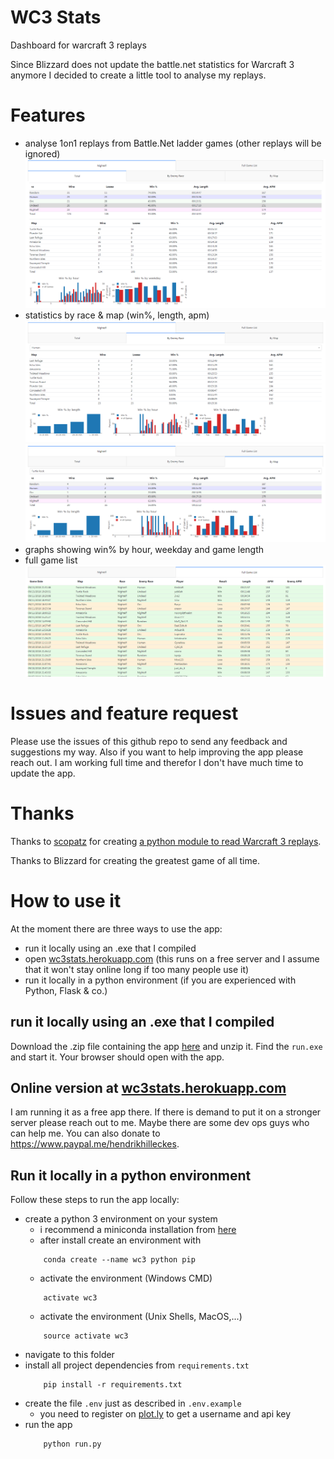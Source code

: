 # WC3 Stats
Dashboard for warcraft 3 replays

Since Blizzard does not update the battle.net statistics for Warcraft 3 anymore I decided to create a little tool to analyse my replays.

# Features
- analyse 1on1 replays from Battle.Net ladder games (other replays will be ignored)
![Overall stats by race](/screenshots/20180914_Total.png?raw=true)
- statistics by race & map (win%, length, apm)
![Stats by enemy race](/screenshots/20180914_EnemyRace.png?raw=true)
![Stats by map](/screenshots/20180914_Map.png?raw=true)
- graphs showing win% by hour, weekday and game length
- full game list
![Full Game List](/screenshots/20180914_List.png?raw=true)

# Issues and feature request
Please use the issues of this github repo to send any feedback and suggestions my way. Also if you want to help improving the app please reach out. I am working full time and therefor I don't have much time to update the app.

# Thanks
Thanks to [scopatz](https://github.com/scopatz) for creating [a python module to read Warcraft 3 replays](https://github.com/scopatz/w3g).

Thanks to Blizzard for creating the greatest game of all time.

# How to use it
At the moment there are three ways to use the app:
- run it locally using an .exe that I compiled
- open [wc3stats.herokuapp.com](https://wc3stats.herokuapp.com/) (this runs on a free server and I assume that it won't stay online long if too many people use it)
- run it locally in a python environment (if you are experienced with Python, Flask & co.)

## run it locally using an .exe that I compiled
Download the .zip file containing the app [here]() and unzip it. Find the `run.exe` and start it. Your browser should open with the app.

## Online version at [wc3stats.herokuapp.com](https://wc3stats.herokuapp.com/)
I am running it as a free app there. If there is demand to put it on a stronger server please reach out to me. Maybe there are some dev ops guys who can help me. You can also donate to https://www.paypal.me/hendrikhilleckes. 

## Run it locally in a python environment
Follow these steps to run the app locally:
- create a python 3 environment on your system
    - i recommend a miniconda installation from [here](https://conda.io/miniconda.html)
    - after install create an environment with 
    ```shell
        conda create --name wc3 python pip
    ```
    - activate the environment (Windows CMD)
    ```shell
        activate wc3
    ```
    - activate the environment (Unix Shells, MacOS,...)
    ```shell
        source activate wc3
    ```
- navigate to this folder
- install all project dependencies from `requirements.txt`
    ```shell
        pip install -r requirements.txt
    ```
- create the file `.env` just as described in `.env.example`
    - you need to register on [plot.ly](https://plot.ly) to get a username and api key
- run the app
    ```shell
        python run.py
    ```